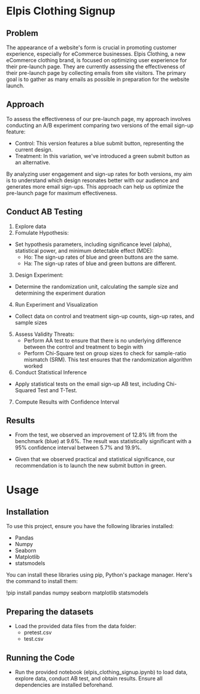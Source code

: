 # Elpis Clothing Signup
## Problem
The appearance of a website's form is crucial in promoting customer experience, especially for eCommerce businesses. Elpis Clothing, a new eCommerce clothing brand, is focused on optimizing user experience for their pre-launch page. They are currently assessing the effectiveness of their pre-launch page by collecting emails from site visitors. The primary goal is to gather as many emails as possible in preparation for the website launch.

## Approach
To assess the effectiveness of our pre-launch page, my approach involves conducting an A/B experiment comparing two versions of the email sign-up feature:

* Control: This version features a blue submit button, representing the current design.
* Treatment: In this variation, we've introduced a green submit button as an alternative.

By analyzing user engagement and sign-up rates for both versions, my aim is to understand which design resonates better with our audience and generates more email sign-ups. This approach can help us optimize the pre-launch page for maximum effectiveness.

## Conduct AB Testing
1. Explore data 
2. Fomulate Hypothesis:
*  Set hypothesis parameters, including significance level (alpha), statistical power, and minimum detectable effect (MDE):
    * Ho: The sign-up rates of blue and green buttons are the same.
    * Ha: The sign-up rates of blue and green buttons are different.
3. Design Experiment:
* Determine the randomization unit, calculating the sample size and determining the experiment duration
4. Run Experiment and Visualization
* Collect data on control and treatment sign-up counts, sign-up rates, and sample sizes
5. Assess Validity Threats:
    * Perform AA test to ensure that there is no underlying difference between the control and treatment to begin with
    * Perform Chi-Square test on group sizes to check for sample-ratio mismatch (SRM). This test ensures that the randomization algorithm worked
6. Conduct Statistical Inference
* Apply statistical tests on the email sign-up AB test, including Chi-Squared Test and T-Test.
7. Compute Results with Confidence Interval

## Results
* From the test, we observed an improvement of 12.8% lift from the benchmark (blue) at 9.6%. The result was statistically significant with a 95% confidence interval between 5.7% and 19.9%.

* Given that we observed practical and statistical significance, our recommendation is to launch the new submit button in green.

# Usage

## Installation
To use this project, ensure you have the following libraries installed:
* Pandas
* Numpy
* Seaborn
* Matplotlib
* statsmodels

You can install these libraries using pip, Python's package manager. Here's the command to install them:

!pip install pandas numpy seaborn matplotlib statsmodels

## Preparing the datasets
* Load the provided data files from the data folder:
    * pretest.csv
    * test.csv

## Running the Code
* Run the provided notebook (elpis_clothing_signup.ipynb) to load data, explore data, conduct AB test, and obtain results. Ensure all dependencies are installed beforehand.